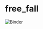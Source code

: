 # free_fall

[![Binder](https://mybinder.org/badge_logo.svg)](https://mybinder.org/v2/gh/apreziosir/free_fall/master?filepath=201021_CaidaLibre.ipynb)

